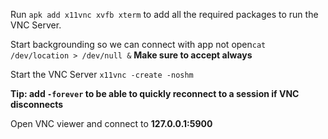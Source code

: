 Run `apk add x11vnc xvfb xterm` to add all the required packages to run the VNC Server. 


Start backgrounding so we can connect with app not open`cat /dev/location > /dev/null &`
**Make sure to accept always**

Start the VNC Server `x11vnc -create -noshm`

**Tip: add `-forever` to be able to quickly reconnect to a session if VNC disconnects**

Open VNC viewer and connect to **127.0.0.1:5900**
